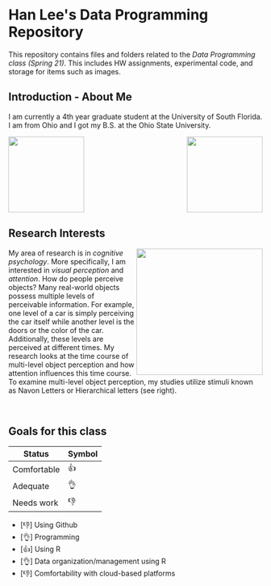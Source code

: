 # Han Lee's Data Programming Repository
This repository contains files and folders related to the *Data Programming class (Spring 21)*. This includes HW assignments, experimental code, and storage for items such as images.

## Introduction - About Me

I am currently a 4th year graduate student at the University of South Florida. I am from Ohio and I got my B.S. at the Ohio State University.

<img src="https://github.com/usf-progdata/hw-Han-Lee93/blob/HW01/Images/usf.png" width="150" height="150" align="left">  <img src="https://github.com/usf-progdata/hw-Han-Lee93/blob/HW01/Images/osu.png" width="150" height="150" align="right">
<br clear="right"/>


## Research Interests

<img src="https://github.com/usf-progdata/hw-Han-Lee93/blob/HW01/Images/Slide16.PNG" width="250" height="250" align="right"> 

My area of research is in _*cognitive psychology*_. More specifically, I am interested in _visual perception_ and _attention_. How do people perceive objects? Many real-world objects possess multiple levels of perceivable information. For example, one level of a car is simply perceiving the car itself while another level is the doors or the color of the car. Additionally, these levels are perceived at different times. My research looks at the time course of multi-level object perception and how attention influences this time course. To examine multi-level object perception, my studies utilize stimuli known as Navon Letters or Hierarchical letters (see right).



<br clear="right"/>

## Goals for this class

|    **Status**  | **Symbol**    |
|----------------|---------------|
| Comfortable    | :thumbsup:    |
| Adequate       | :ok_hand:     |
| Needs work     | :thumbsdown:  |

- [:thumbsdown:] Using Github
- [:ok_hand:] Programming
- [:thumbsup:] Using R
- [:ok_hand:] Data organization/management using R
- [:thumbsdown:] Comfortability with cloud-based platforms

